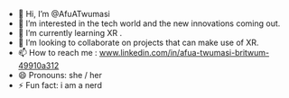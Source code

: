 - 👋 Hi, I’m @AfuATwumasi
- 👀 I’m interested in the tech world and the new innovations coming out.
- 🌱 I’m currently learning XR .
- 💞️ I’m looking to collaborate on projects that can make use of XR.
- 📫 How to reach me : www.linkedin.com/in/afua-twumasi-britwum-49910a312
- 😄 Pronouns: she / her
- ⚡ Fun fact: i am a nerd

<!---
AfuATwumasi/AfuATwumasi is a ✨ special ✨ repository because its `README.md` (this file) appears on your GitHub profile.
You can click the Preview link to take a look at your changes.
--->
